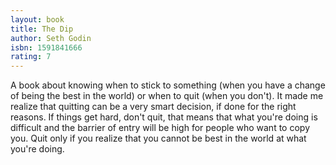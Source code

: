 ```yaml
---
layout: book
title: The Dip
author: Seth Godin
isbn: 1591841666
rating: 7
---
```


A book about knowing when to stick to something (when you have a change of
being the best in the world) or when to quit (when you don't).
It made me realize that quitting can be a very smart decision,
if done for the right reasons. If things get hard, don't quit, that means
that what you're doing is difficult and the barrier of entry will be high
for people who want to copy you. Quit only if you realize that you cannot be
best in the world at what you're doing.
